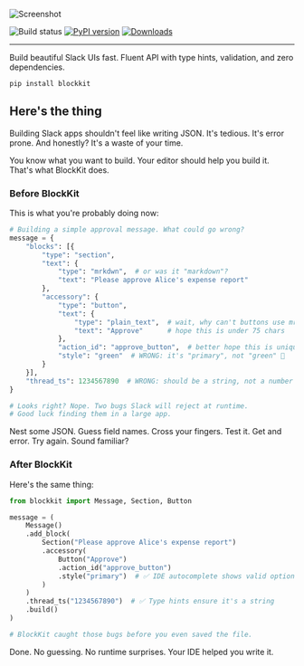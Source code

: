 ![Screenshot](https://github.com/imryche/blockkit/raw/master/images/logo.png)

![Build status](https://github.com/imryche/blockkit/actions/workflows/python-app.yml/badge.svg)
[![PyPI version](https://badge.fury.io/py/blockkit.svg)](https://badge.fury.io/py/blockkit)
[![Downloads](https://static.pepy.tech/badge/blockkit)](https://pepy.tech/project/blockkit)

---

Build beautiful Slack UIs fast. Fluent API with type hints, validation, and zero
dependencies.

```shell
pip install blockkit
```

## Here's the thing

Building Slack apps shouldn't feel like writing JSON. It's tedious. It's error
prone. And honestly? It's a waste of your time.

You know what you want to build. Your editor should help you build it. That's
what BlockKit does.

### Before BlockKit

This is what you're probably doing now:

```python
# Building a simple approval message. What could go wrong?
message = {
    "blocks": [{
        "type": "section",
        "text": {
            "type": "mrkdwn",  # or was it "markdown"?
            "text": "Please approve Alice's expense report"
        },
        "accessory": {
            "type": "button",
            "text": {
                "type": "plain_text",  # wait, why can't buttons use mrkdwn?
                "text": "Approve"      # hope this is under 75 chars
            },
            "action_id": "approve_button",  # better hope this is unique
            "style": "green"  # WRONG: it's "primary", not "green" 🤦
        }
    }],
    "thread_ts": 1234567890  # WRONG: should be a string, not a number
}

# Looks right? Nope. Two bugs Slack will reject at runtime.
# Good luck finding them in a large app.
```

Nest some JSON. Guess field names. Cross your fingers. Test it. Get and error.
Try again. Sound familiar?

### After BlockKit

Here's the same thing:

```python
from blockkit import Message, Section, Button

message = (
    Message()
    .add_block(
        Section("Please approve Alice's expense report")
        .accessory(
            Button("Approve")
            .action_id("approve_button")
            .style("primary")  # ✅ IDE autocomplete shows valid options
        )
    )
    .thread_ts("1234567890")  # ✅ Type hints ensure it's a string
    .build()
)

# BlockKit caught those bugs before you even saved the file.
```

Done. No guessing. No runtime surprises. Your IDE helped you write it.

